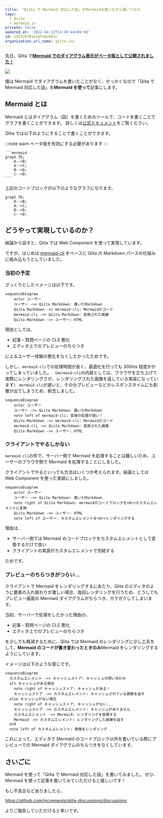 ```yaml
---
title: 「Qiita で Mermaid 対応した話」をMermaidを使いながら書いてみた
tags:
  - Qiita
  - mermaid.js
private: false
updated_at: '2022-04-12T14:49:44+09:00'
id: 5d3326781e2afe8c062c
organization_url_name: qiita-inc
---
```

先日、Qiita で[**Mermaid でのダイアグラム表示がベータ版として公開されました！**](https://qiita.com/release-notes#2022-03-28)

[![](https://qiita-image-store.s3.ap-northeast-1.amazonaws.com/0/352836/d1675a28-e952-c037-59d0-bed50ad4788d.png)](https://qiita.com/release-notes#2022-03-28)

僕は Mermaid でダイアグラムを書いたことがなく、せっかくなので「Qiita で Mermaid 対応した話」を**Mermaid を使って**記事にします。

## Mermaid とは

Mermaid とはダイアグラム（図）を書くためのツールで、コードを書くことでグラフを書くことができます。
詳しくは[公式ドキュメント](https://mermaid-js.github.io/mermaid/#/)をご覧ください。

Qiita では以下のようにすることで書くことができます。

:::note warn
ベータ版を有効にする必要があります
:::

    ```mermaid
    graph TD;
        A-->B;
        A-->C;
        B-->D;
        C-->D;
    ```

上記のコードブロックが以下のようなグラフになります。

```mermaid
graph TD;
    A-->B;
    A-->C;
    B-->D;
    C-->D;
```

## どうやって実現しているのか？

結論から話すと、Qiita では Web Component を使って実現しています。

ですが、はじめは [mermaid-cli](https://github.com/mermaidjs/mermaid.cli) をベースに Qiita の Markdown パースの仕組みに組み込もうとしていました。

### 当初の予定

ざっくりとしたイメージは以下です。

```mermaid
sequenceDiagram
    actor ユーザー
    ユーザー ->> Qiita Markdown: 書いたMarkdown
    Qiita Markdown ->> mermaid-cli: Mermaidのコード
    mermaid-cli ->> Qiita Markdown: 変換された画像
    Qiita Markdown ->> ユーザー: HTML
```

理由としては、

- 記事・質問ページの CLS 悪化
- エディタ上でのプレビューのちらつき

によるユーザー体験の悪化をなくしたかったためです。

しかし、`mermaid-cli`での処理時間が長く、最適化を行っても 300ms 程度かかってしまっていました。
（`mermaid-cli`の内部としては、ブラウザを立ち上げて実際にレンダリングさせ、レンダリングされた画像を返している実装になっています）
`mermaid-cli`が遅いと、その分プレビューなどのレスポンスタイムにも影響が出てしまうため、断念しました。

```mermaid
sequenceDiagram
    actor ユーザー
    ユーザー ->> Qiita Markdown: 書いたMarkdown
    note left of mermaid-cli: 変換の処理が遅い！
    Qiita Markdown ->> mermaid-cli: Mermaidのコード
    mermaid-cli ->> Qiita Markdown: 変換された画像
    Qiita Markdown ->> ユーザー: HTML
```

### クライアントでやるしかない

`mermaid-cli`の件で、サーバー側で Mermaid を処理することは難しいため、ユーザーのブラウザ側で Mermaid を処理することにしました。

クライアントでやるといっても方法はいくつか考えられます。結論としては Web Component を使った実装にしました。

```mermaid
sequenceDiagram
    actor ユーザー
    ユーザー ->> Qiita Markdown: 書いたMarkdown
    note right of Qiita Markdown: mermaidのコードブロックを<br>カスタムエレメントに変換
    Qiita Markdown ->> ユーザー: HTML
    note left of ユーザー: カスタムエレメントを<br>レンダリングする
```

理由は、

- サーバー側では Mermaid のコードブロックをカスタムエレメントとして変換するだけで良い
- クライアントの実装がカスタムエレメントで完結する

ためです。

### プレビューのちらつきがつらい...

クライアントで Mermaid をレンダリングするにあたり、Qiita のエディタのように要素の入れ替わりが激しい場合、毎回レンダリングを行うため、どうしてもプレビュー画面の Mermaid ダイアグラムがちらつき、ガクガクしてしまいます。

当初、サーバーで処理をしたかった理由の、

- 記事・質問ページの CLS 悪化
- エディタ上でのプレビューのちらつき

を少しでも軽減するために、Qiita では Mermaid のレンダリングに少し工夫をして、**Mermaid のコードが書き変わったときのみ**Mermaid をレンダリングするようにしています。

イメージは以下のような感じです。

```mermaid
sequenceDiagram
  カスタムエレメント ->> キャッシュストア: キャッシュの問い合わせ
  alt キャッシュがある場合
    note right of キャッシュストア: キャッシュがある！
    キャッシュストア ->> カスタムエレメント: キャッシュされている画像を返す
  else キャッシュがない場合
    note right of キャッシュストア: キャッシュがない...
    キャッシュストア ->> カスタムエレメント: キャッシュがありません
    カスタムエレメント ->> Mermaid: レンダリングを依頼する
    Mermaid ->> カスタムエレメント: レンダリングした画像を返す
  end
  note left of カスタムエレメント: 画像をレンダリング
```

これによって、エディタで Mermaid のコードブロック以外を書いている際にプレビューでの Mermaid ダイアグラムのちらつきをなくしています。

## さいごに

Mermaid を使って「Qiita で Mermaid 対応した話」を書いてみました。
ぜひ、Mermaid を使って記事を書いてみていただけると嬉しいです！

もし不具合などありましたら、

https://github.com/increments/qiita-discussions/discussions

よりご報告していただけると幸いです。
